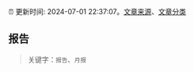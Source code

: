 :alarm_clock: 更新时间: 2024-07-01 22:37:07。[文章来源](/README.md)、[文章分类](/TAGS.md)

## 报告


> 关键字：`报告`、`月报`



